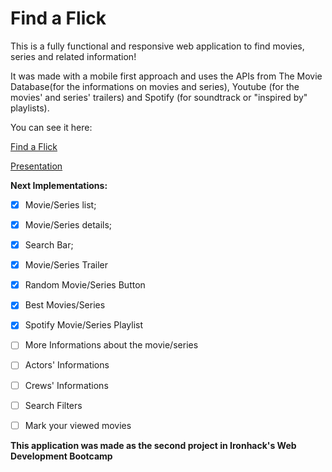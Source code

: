 # Find a Flick

This is a fully functional and responsive web application to find movies, series and related information!

It was made with a mobile first approach and uses the APIs from The Movie Database(for the informations on movies and series), Youtube (for the movies' and series' trailers) and Spotify (for soundtrack or "inspired by" playlists).

You can see it here:

[Find a Flick](https://findaflick.vercel.app
)

[Presentation](https://docs.google.com/presentation/d/1FEgSsAIFmRllPcdpHwBemHQVcce80XN5hrkTqYq6F4Q/edit?usp=sharing)

**Next Implementations:**

- [x] Movie/Series list; 
- [x] Movie/Series details;
- [x] Search Bar;
- [x] Movie/Series Trailer
- [x] Random Movie/Series Button
- [x] Best Movies/Series
- [x] Spotify Movie/Series Playlist
- [ ] More Informations about the movie/series
- [ ] Actors' Informations
- [ ] Crews' Informations
- [ ] Search Filters
- [ ] Mark your viewed movies


**This application was made as the second project in Ironhack's Web Development Bootcamp**
